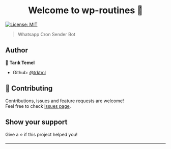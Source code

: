 <h1 align="center">Welcome to wp-routines 👋</h1>
<p>
  <a href="#" target="_blank">
    <img alt="License: MIT" src="https://img.shields.io/badge/License-MIT-yellow.svg" />
  </a>
</p>

> Whatsapp Cron Sender Bot

## Author

👤 **Tarık Temel**

* Github: [@trktml](https://github.com/trktml)

## 🤝 Contributing

Contributions, issues and feature requests are welcome!<br />Feel free to check [issues page](https://github.com/trktml/wp-routines/issues). 

## Show your support

Give a ⭐️ if this project helped you!

***